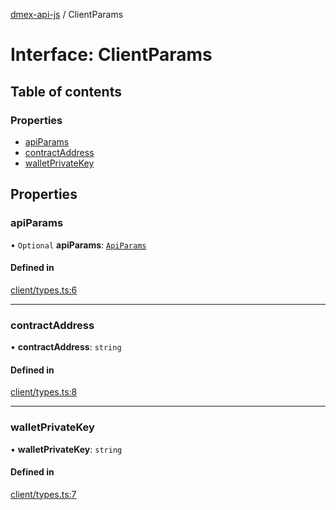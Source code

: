 [dmex-api-js](../README.md) / ClientParams

# Interface: ClientParams

## Table of contents

### Properties

- [apiParams](ClientParams.md#apiparams)
- [contractAddress](ClientParams.md#contractaddress)
- [walletPrivateKey](ClientParams.md#walletprivatekey)

## Properties

### apiParams

• `Optional` **apiParams**: [`ApiParams`](ApiParams.md)

#### Defined in

[client/types.ts:6](https://github.com/dmex-app/node-api-js/blob/0ea0202/src/client/types.ts#L6)

___

### contractAddress

• **contractAddress**: `string`

#### Defined in

[client/types.ts:8](https://github.com/dmex-app/node-api-js/blob/0ea0202/src/client/types.ts#L8)

___

### walletPrivateKey

• **walletPrivateKey**: `string`

#### Defined in

[client/types.ts:7](https://github.com/dmex-app/node-api-js/blob/0ea0202/src/client/types.ts#L7)
